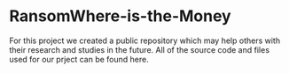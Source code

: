 # RansomWhere-is-the-Money

For this project we created a public repository which may help others with their research and studies in the future. All of the source code and files used for our prject can be found here.
